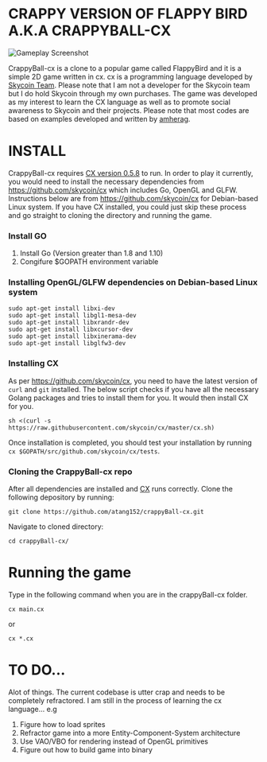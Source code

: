 # CRAPPY VERSION OF FLAPPY BIRD A.K.A CRAPPYBALL-CX

![Gameplay Screenshot](https://github.com/atang152/crappyBall-cx/blob/master/Screenshot/CrappyBall.gif?raw=true)

CrappyBall-cx is a clone to a popular game called FlappyBird and it is a simple 2D game written in cx. cx is a programming language developed by [Skycoin Team](https://www.skycoin.net/ "Skycoin"). Please note that I am not a developer for the Skycoin team but I do hold Skycoin through my own purchases. The game was developed as my interest to learn the CX language as well as to promote social awareness to Skycoin and their projects. Please note that most codes are based on examples developed and written by [amherag](https://github.com/amherag).

# INSTALL
CrappyBall-cx requires [CX version 0.5.8](https://github.com/skycoin/cx) to run. In order to play it currently, you would need to install the necessary dependencies from https://github.com/skycoin/cx which includes Go, OpenGL and GLFW. Instructions below are from https://github.com/skycoin/cx for Debian-based Linux system. If you have CX installed, you could just skip these process and go straight to cloning the directory and running the game.

### Install GO
1. Install Go (Version greater than 1.8 and 1.10)
2. Congifure $GOPATH environment variable

### Installing OpenGL/GLFW dependencies on Debian-based Linux system
```
sudo apt-get install libxi-dev
sudo apt-get install libgl1-mesa-dev
sudo apt-get install libxrandr-dev
sudo apt-get install libxcursor-dev
sudo apt-get install libxinerama-dev
sudo apt-get install libglfw3-dev
```
### Installing CX
As per https://github.com/skycoin/cx, you need to have the latest version of `curl` and `git` installed. The below script checks if you have all the necessary Golang packages and tries to install them for you. It would then install CX for you.
```
sh <(curl -s https://raw.githubusercontent.com/skycoin/cx/master/cx.sh)
```

Once installation is completed, you should test your installation by running `cx $GOPATH/src/github.com/skycoin/cx/tests`.

### Cloning the CrappyBall-cx repo
After all dependencies are installed and [CX](https://github.com/skycoin/cx) runs correctly. Clone the following depository by running:

```git clone https://github.com/atang152/crappyBall-cx.git```

Navigate to cloned directory:

```cd crappyBall-cx/```

# Running the game
Type in the following command when you are in the crappyBall-cx folder.

```cx main.cx```

or

```cx *.cx```

# TO DO...
Alot of things. The current codebase is utter crap and needs to be completely refractored. I am still in the process of learning the cx language... e.g

1. Figure how to load sprites
2. Refractor game into a more Entity-Component-System architecture
3. Use VAO/VBO for rendering instead of OpenGL primitives
4. Figure out how to build game into binary
